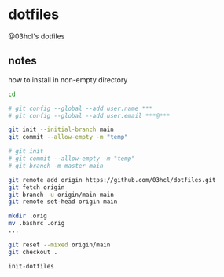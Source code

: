 # dotfiles

@03hcl's dotfiles

## notes

how to install in non-empty directory

```bash
cd

# git config --global --add user.name ***
# git config --global --add user.email ***@***

git init --initial-branch main
git commit --allow-empty -m "temp"

# git init
# git commit --allow-empty -m "temp"
# git branch -m master main

git remote add origin https://github.com/03hcl/dotfiles.git
git fetch origin
git branch -u origin/main main
git remote set-head origin main

mkdir .orig
mv .bashrc .orig
...

git reset --mixed origin/main
git checkout .

init-dotfiles
```
